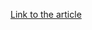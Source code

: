 [Link to the article](https://web.archive.org/web/20160503234007/https://www.isightpartners.com/2014/10/cve-2014-4114/)
